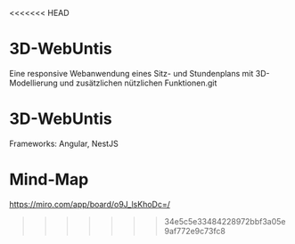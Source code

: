 <<<<<<< HEAD
# 3D-WebUntis
Eine responsive Webanwendung eines Sitz- und Stundenplans mit 3D-Modellierung und zusätzlichen nützlichen Funktionen.git

# 3D-WebUntis
Frameworks: Angular, NestJS


# Mind-Map

https://miro.com/app/board/o9J_lsKhoDc=/
>>>>>>> 34e5c5e33484228972bbf3a05e9af772e9c73fc8
